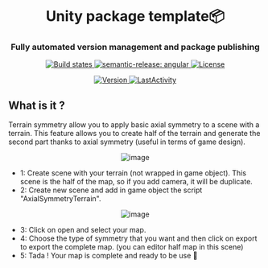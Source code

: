 <h1 align="center" style="border-bottom: none;">Unity package template📦 </h1>
<h3 align="center">Fully automated version management and package publishing</h3>
<p align="center">
  <a href="https://github.com/semantic-release/semantic-release/actions?query=workflow%3ATest+branch%3Amaster">
    <img alt="Build states" src="https://github.com/semantic-release/semantic-release/workflows/Test/badge.svg">
  </a>
  <a href="https://github.com/semantic-release/semantic-release/actions?query=workflow%3ATest+branch%3Amaster">
    <img alt="semantic-release: angular" src="https://img.shields.io/badge/semantic--release-angular-e10079?logo=semantic-release">
  </a>
  <a href="LICENSE">
    <img alt="License" src="https://img.shields.io/badge/License-MIT-blue.svg">
  </a>
</p>
<p align="center">
  <a href="package.json">
    <img alt="Version" src="https://img.shields.io/github/package-json/v/OpenSourceUnityPackage/AxialSymmetryTerrain">
  </a>
  <a href="#LastActivity">
    <img alt="LastActivity" src="https://img.shields.io/github/last-commit/OpenSourceUnityPackage/AxialSymmetryTerrain">
  </a>
</p>

## What is it ?
Terrain symmetry allow you to apply basic axial symmetry to a scene with a terrain.
This feature allows you to create half of the terrain and generate the second part thanks to axial symmetry (useful in terms of game design).

<p align="center">
    <img src="https://user-images.githubusercontent.com/55276408/160634370-b8c2efd4-02e8-46b7-8323-772c02151dd1.png" alt="image" />
</p>

- 1: Create scene with your terrain (not wrapped in game object). This scene is the half of the map, so if you add camera, it will be duplicate.
- 2: Create new scene and add in game object the script "AxialSymmetryTerrain".

<p align="center">
    <img src="https://user-images.githubusercontent.com/55276408/160634470-7398405e-b0c0-49a9-b35b-c030608964ed.png" alt="image" />
</p>

- 3: Click on open and select your map.
- 4: Choose the type of symmetry that you want and then click on export to export the complete map. (you can editor half map in this scene)
- 5: Tada ! Your map is complete and ready to be use 🎉



